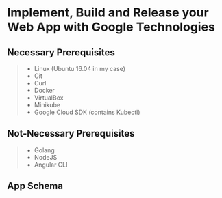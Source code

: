 Implement, Build and Release your Web App with Google Technologies
===================
 
 
## Necessary Prerequisites 
>- Linux (Ubuntu 16.04 in my  case)
>- Git
>- Curl
>- Docker
>- VirtualBox
>- Minikube
>- Google Cloud SDK (contains Kubectl)


## Not-Necessary Prerequisites 
>- Golang
>- NodeJS
>- Angular CLI


## App Schema
